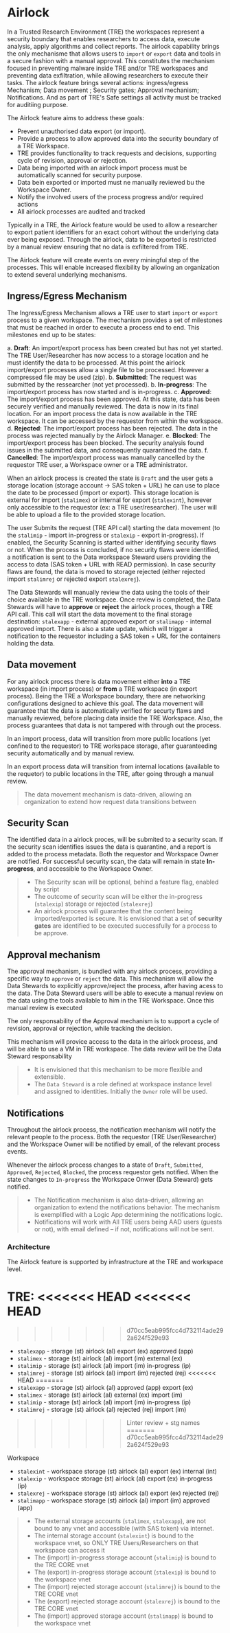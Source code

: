 # Airlock

In a Trusted Research Environment (TRE) the workspaces represent a security boundary that enables researchers to access data, execute analysis, apply algorithms and collect reports. The airlock capability brings the only mechanisme that allows users to `import` or `export` data and tools in a secure fashion with a manual approval.
This constitutes the mechanism focused in preventing malware inside TRE and/or TRE workspaces and preventing data exfiltration, while allowing researchers to execute their tasks.
The airlock feature brings several actions: ingress/egress Mechanism; Data movement ; Security gates; Approval mechanism; Notifications. And as part of TRE's Safe settings all activity must be tracked for auditiing purpose.

The Airlock feature aims to address these goals:
* Prevent unauthorised data export (or import).
* Provide a process to allow approved data into the security boundary of a TRE Workspace.
* TRE provides functionality to track requests and decisions, supporting cycle of revision, approval or rejection.
* Data being imported with an airlock import process must be automatically scanned for security purpose.
* Data bein exported or imported must ne manually reviewed bu the Workspace Owner.
* Notify the involved users of the process progress and/or required actions
* All airlock processes are audited and tracked

Typically in a TRE, the Airlock feature would be used to allow a researcher to export patient identifiers for an exact cohort without the underlying data ever being exposed. Through the airlock, data to be exported is restricted by a manual review ensuring that no data is exfiltered from TRE.

The Airlock feature will create events on every miningful step of the processes. This will enable increased flexibility by allowing an organization to extend several underlying mechanisms.

## Ingress/Egress Mechanism

The Ingress/Egress Mechanism allows a TRE user to start `import` or `export` process to a given workspace. The mechanism provides a set of milestones that must be reached in order to execute a process end to end. This milestones end up to be states:

a. **Draft**: An import/export process has been created but has not yet started. The TRE User/Researcher has now access to a storage location and he must identify the data to be processed. At this point the airlock import/export processes allow a single file to be processed. However a compressed file may be used (zip).
b. **Submitted**: The request was submitted by the ressearcher (not yet processed).
b. **In-progress**: The import/export process has now started and is in-progress.
c. **Approved**: The import/export process has been approved. At this state, data has been securely verified and manually reviewed. The data is now in its final location. For an import process the data is now available in the TRE workspace. It can be accessed by the requestor from within the workspace.
d. **Rejected**: The import/export process has been rejected. The data in the process was rejected manually by the Airlock Manager.
e. **Blocked**: The import/export process has been blocked. The security analysis found issues in the submitted data, and consequently quarantined the data.
f. **Cancelled**: The import/export process was manually cancelled by the requestor TRE user, a Workspace owner or a TRE administrator.

When an airlock process is created the state is `Draft` and the user gets a storage location (storage account -> SAS token + URL) he can use to place the date to be processed (import or export). This storage location is external for import (`stalimex`) or internal for export (`stalexint`), however only accessible to the requestor (ex: a TRE user/researcher).
The user will be able to upload a file to the provided storage location.

The user Submits the request (TRE API call) starting the data movement (to the `stalimip` - import in-progress or `stalexip` - export in-progress). If enabled, the Security Scanning is started wither identifying security flaws or not.
When the process is concluded, if no security flaws were identified, a notification is sent to the Data workspace Steward users providing the access to data (SAS token + URL with READ permission).
In case security flaws are found, the data is moved to storage rejected (either rejected import `stalimrej` or rejected export `stalexrej`).

The Data Stewards will manually review the data using the tools of their choice available in the TRE workspace. Once review is completed, the Data Stewards will have to **approve** or **reject** the airlock proces, though a TRE API call. This call will start the data movement to the final storage destination: `stalexapp` - external approved export or `stalimapp` - internal approved import.
There is also a state update, which will trigger a notification to the requestor including a SAS token + URL for the containers holding the data.

## Data movement

For any airlock process there is data movement either **into** a TRE workspace (in import process) or **from** a TRE workspace (in export process). Being the TRE a Workspace boundary, there are networking configurations designed to achieve this goal. The data movement will guarantee that the data is automatically verified for securty flaws and manually reviewed, before placing data inside the TRE Workspace.
Also, the process guarantees that data is not tampered with through out the process.

In an import process, data will transition from more public locations (yet confined to the requestor) to TRE workspace storage, after guaranteeding security automatically and by manual review.

In an export process data will transition from internal locations (available to the requetor) to public locations in the TRE, after going through a manual review.

> The data movement mechanism is data-driven, allowing an organization to extend how request data transitions between

## Security Scan

The identified data in a airlock proces, will be submited to a security scan. If the security scan identifies issues the data is quarantine, and a report is added to the process metadata. Both the requestor and Workspace Owner are notified. For successful security scan, the data will remain in state **In-progress**, and accessible to the Workspace Owner.

> * The Security scan will be optional, behind a feature flag, enabled by script
> * The outcome of security scan will be either the in-progress (`stalexip`) storage or rejected (`stalexrej`)
> * An airlock process will guarantee that the content being imported/exported is secure. It is envisioned that a set of **security gates** are identified to be executed successfully for a process to be approve.

## Approval mechanism

The approval mechanism, is bundled with any airlock process, providing a specific way to `approve` or `reject` the data. This mechanism will allow the Data Stewards to explicitly approve/reject the process, after having acess to the data. The Data Steward users will be able to execute a manual review on the data using the tools available to him in the TRE Workspace. Once this manual review is executed

The only responsability of the Approval mechanism is to support a cycle of revision, approval or rejection, while tracking the decision.

This mechanism will provice access to the data in the airlock process, and will be able to use a VM in TRE workspace. The data review will be the Data Steward responsability

> * It is envisioned that this mechanism to be more flexible and extensible.
> * The `Data Steward` is a role defined at workspace instance level and assigned to identities. Initially the `Owner` role will be used.

## Notifications

Throughout the airlock process, the notification mechanism will notify the relevant people to the process. Both the requestor (TRE User/Researcher) and the Workspace Owner will be notified by email, of the relevant process events.

Whenever the airlock process changes to a state of `Draft`, `Submitted`, `Approved`, `Rejected`, `Blocked`, the process requestor gets notified.
When the state changes to `In-progress` the Workspace Onwer (Data Steward) gets notified.

> * The Notification mechanism is also data-driven, allowing an organization to extend the notifications behavior. The mechanism is exemplified with a Logic App determining the notifications logic.
> * Notifications will work with All TRE users being AAD users (guests or not), with email defined – if not, notifications will not be sent.

### Architecture

The Airlock feature is supported by infrastructure at the TRE and workspace level.

TRE:
<<<<<<< HEAD
<<<<<<< HEAD
=======
>>>>>>> d70cc5eab995fcc4d732114ade292a624f529e93
* `stalexapp` - storage (st) airlock (al) export (ex) approved (app)
* `stalimex` - storage (st) airlock (al) import (im) external (ex)
* `stalimip` - storage (st) airlock (al) import (im) in-progress (ip)
* `stalimrej` - storage (st) airlock (al) import (im) rejected (rej)
<<<<<<< HEAD
=======
* `stalexapp` - storage (st) airlock (al) approved (app) export (ex)
* `stalimex` - storage (st) airlock (al) external (ex) import (im)
* `stalimip` - storage (st) airlock (al) import (im) in-progress (ip)
* `stalimrej` - storage (st) airlock (al) rejected (rej) import (im)
>>>>>>> Linter review + stg names
=======
>>>>>>> d70cc5eab995fcc4d732114ade292a624f529e93

Workspace
* `stalexint` - workspace storage (st) airlock (al) export (ex) internal (int)
* `stalexip` - workspace storage (st) airlock (al) export (ex) in-progress (ip)
* `stalexrej` - workspace storage (st) airlock (al) export (ex) rejected (rej)
* `stalimapp` - workspace storage (st) airlock (al) import (im) approved (app)

> * The external storage accounts (`stalimex`, `stalexapp`), are not bound to any vnet and accessible (with SAS token) via internet.
> * The internal storage account (`stalexint`) is bound to the workspace vnet, so ONLY TRE Users/Researchers on that workspace can access it
> * The (import) in-progress storage account (`stalimip`) is bound to the TRE CORE vnet
> * The (export) in-progress storage account (`stalexip`) is bound to the workspace vnet
> * The (import) rejected storage account (`stalimrej`) is bound to the TRE CORE vnet
> * The (export) rejected storage account (`stalexrej`) is bound to the TRE CORE vnet
> * The (import) approved storage account (`stalimapp`) is bound to the workspace vnet
